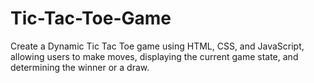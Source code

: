 # Tic-Tac-Toe-Game
 Create a Dynamic Tic Tac Toe game using HTML, CSS, and JavaScript, allowing users to make moves, displaying the current game state, and determining the winner or a draw.
